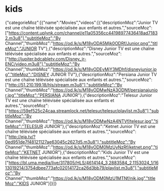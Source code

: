 # kids
{"categorieMoz":[{"name":"Movies","videos":[{"descriptionMoz":"Junior TV est une chaîne télévisée spécialisée aux enfants et autres.","sourceMoz":["https://content.uplynk.com/channel/e11a05356cc44198977436418ad71832.m3u8"],"subtitleMoz":"By Channel","thumbMoz":"https://od.lk/s/M18yODA5Mjk0ODRf/Junior.png","titleMoz":"JUNIOR TV"},{"descriptionMoz":"Disney Junior TV est une chaîne télévisée spécialisée aux enfants et autres.","sourceMoz":["http://jupiter.bdcabletv.com/Disney_jr-ENC/video.m3u8"],"subtitleMoz":"By Channel","thumbMoz":"https://od.lk/s/M18yODEyMjY3MDhf/disneyjunior.jpg","titleMoz":"DISNEY JUNIOR TV"},{"descriptionMoz":"Persiana Junior TV est une chaîne télévisée spécialisée aux enfants et autres.","sourceMoz":["http://51.210.199.18/hls/stream.m3u8"],"subtitleMoz":"By Channel","thumbMoz":"https://od.lk/s/M18yODMwNzA3ODNf/persianajunior.jpg","titleMoz":"PERSIANA JUNIOR"},{"descriptionMoz":"Telesur Junior TV est une chaîne télévisée spécialisée aux enfants et autres.","sourceMoz":["https://59ef525c24caa.streamlock.net/telesur/telesur/playlist.m3u8"],"subtitleMoz":"By Channel","thumbMoz":"https://od.lk/s/M18yODMwNzA4NTVf/telesur.jpg","titleMoz":"TELESUR JUNIOR"},{"descriptionMoz":"Ketnet Junior TV est une chaîne télévisée spécialisée aux enfants et autres.","sourceMoz":["http://eja.tv/?0ed951de7f48121127ae63045c2627d5.m3u8"],"subtitleMoz":"By Channel","thumbMoz":"https://od.lk/s/M18yODM0MzUyNzRf/ketnet.png","titleMoz":"KETNET JUNIOR"},{"descriptionMoz":"Kids Junior TV est une chaîne télévisée spécialisée aux enfants et autres.","sourceMoz":["https://bl.uma.media/live/317805/HLS/4614144_3,2883584_2,1153024_1/1613019214/3754dbee773afc02014172ca26d3bb79/playlist.m3u8"],"subtitleMoz":"By Channel","thumbMoz":"https://od.lk/s/M18yODM0MzU1MTNf/nik.jpg","titleMoz":"KIDS JUNIOR"}]}]}
